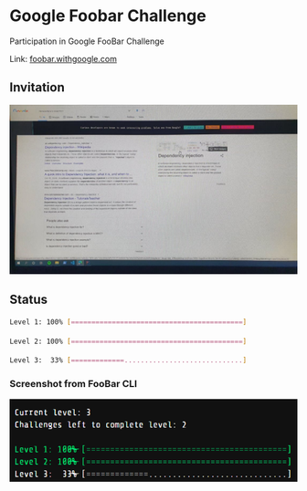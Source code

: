 # Google Foobar Challenge
Participation in Google FooBar Challenge

Link: [foobar.withgoogle.com](https://foobar.withgoogle.com/)

## Invitation
![](invitation.jpg)

## Status
```bash
Level 1: 100% [==========================================]

Level 2: 100% [==========================================]

Level 3:  33% [=============.............................]
```
### Screenshot from FooBar CLI
![](current_status_level3a.png)
